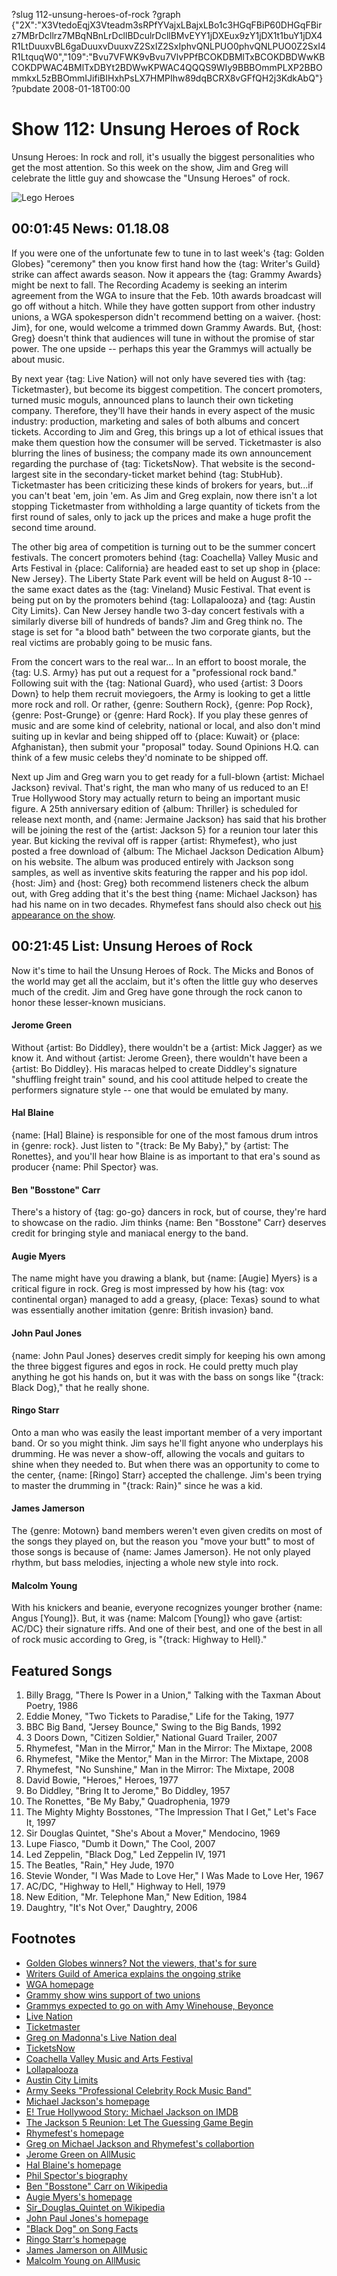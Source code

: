 ?slug 112-unsung-heroes-of-rock
?graph {"2X":"X3VtedoEqjX3Vteadm3sRPfYVajxLBajxLBo1c3HGqFBiP60DHGqFBirz7MBrDcllrz7MBqNBnLrDcllBDculrDcllBMvEYY1jDXEux9zY1jDX1t1buY1jDX4R1LtDuuxvBL6gaDuuxvDuuxvZ2SxIZ2SxIphvQNLPUO0phvQNLPUO0Z2SxI4R1LtquqW0","109":"Bvu7VFWK9vBvu7VlvPPfBCOKDBMlTxBCOKDBDWwKBCOKDPWAC4BMlTxDBYt2BDWwKPWAC4QQQS9WIy9BBBOmmPLXP2BBOmmkxL5zBBOmmIJifiBIHxhPsLX7HMPIhw89dqBCRX8vGFfQH2j3KdkAbQ"}
?pubdate 2008-01-18T00:00

# Show 112: Unsung Heroes of Rock
Unsung Heroes: In rock and roll, it's usually the biggest personalities who get the most attention. So this week on the show, Jim and Greg will celebrate the little guy and showcase the "Unsung Heroes" of rock.

![Lego Heroes](//static.soundopinions.org/images/2008/unsungheroes.jpg)

## 00:01:45 News: 01.18.08
If you were one of the unfortunate few to tune in to last week's {tag: Golden Globes} "ceremony" then you know first hand how the {tag: Writer's Guild} strike can affect awards season. Now it appears the {tag: Grammy Awards} might be next to fall. The Recording Academy is seeking an interim agreement from the WGA to insure that the Feb. 10th awards broadcast will go off without a hitch. While they have gotten support from other industry unions, a WGA spokesperson didn't recommend betting on a waiver. {host: Jim}, for one, would welcome a trimmed down Grammy Awards. But, {host: Greg} doesn't think that audiences will tune in without the promise of star power. The one upside -- perhaps this year the Grammys will actually be about music.

By next year {tag: Live Nation} will not only have severed ties with {tag: Ticketmaster}, but become its biggest competition. The concert promoters, turned music moguls, announced plans to launch their own ticketing company. Therefore, they'll have their hands in every aspect of the music industry: production, marketing and sales of both albums and concert tickets. According to Jim and Greg, this brings up a lot of ethical issues that make them question how the consumer will be served. Ticketmaster is also blurring the lines of business; the company made its own announcement regarding the purchase of {tag: TicketsNow}. That website is the second-largest site in the secondary-ticket market behind {tag: StubHub}. Ticketmaster has been criticizing these kinds of brokers for years, but...if you can't beat 'em, join 'em. As Jim and Greg explain, now there isn't a lot stopping Ticketmaster from withholding a large quantity of tickets from the first round of sales, only to jack up the prices and make a huge profit the second time around.

The other big area of competition is turning out to be the summer concert festivals. The concert promoters behind {tag: Coachella} Valley Music and Arts Festival in {place: California} are headed east to set up shop in {place: New Jersey}. The Liberty State Park event will be held on August 8-10 -- the same exact dates as the {tag: Vineland} Music Festival. That event is being put on by the promoters behind {tag: Lollapalooza} and {tag: Austin City Limits}. Can New Jersey handle two 3-day concert festivals with a similarly diverse bill of hundreds of bands? Jim and Greg think no. The stage is set for "a blood bath" between the two corporate giants, but the real victims are probably going to be music fans.

From the concert wars to the real war... In an effort to boost morale, the {tag: U.S. Army} has put out a request for a "professional rock band." Following suit with the {tag: National Guard}, who used {artist: 3 Doors Down} to help them recruit moviegoers, the Army is looking to get a little more rock and roll. Or rather, {genre: Southern Rock}, {genre: Pop Rock}, {genre: Post-Grunge} or {genre: Hard Rock}. If you play these genres of music and are some kind of celebrity, national or local, and also don't mind suiting up in kevlar and being shipped off to {place: Kuwait} or {place: Afghanistan}, then submit your "proposal" today. Sound Opinions H.Q. can think of a few music celebs they'd nominate to be shipped off.

Next up Jim and Greg warn you to get ready for a full-blown {artist: Michael Jackson} revival. That's right, the man who many of us reduced to an E! True Hollywood Story may actually return to being an important music figure. A 25th anniversary edition of {album: Thriller} is scheduled for release next month, and {name: Jermaine Jackson} has said that his brother will be joining the rest of the {artist: Jackson 5} for a reunion tour later this year. But kicking the revival off is rapper {artist: Rhymefest}, who just posted a free download of {album: The Michael Jackson Dedication Album} on his website. The album was produced entirely with Jackson song samples, as well as inventive skits featuring the rapper and his pop idol. {host: Jim} and {host: Greg} both recommend listeners check the album out, with Greg adding that it's the best thing {name: Michael Jackson} has had his name on in two decades. Rhymefest fans should also check out [his appearance on the show](/show/33/).

## 00:21:45 List: Unsung Heroes of Rock
Now it's time to hail the Unsung Heroes of Rock. The Micks and Bonos of the world may get all the acclaim, but it's often the little guy who deserves much of the credit. Jim and Greg have gone through the rock canon to honor these lesser-known musicians.

#### Jerome Green
Without {artist: Bo Diddley}, there wouldn't be a {artist: Mick Jagger} as we know it. And without {artist: Jerome Green}, there wouldn't have been a {artist: Bo Diddley}. His maracas helped to create Diddley's signature "shuffling freight train" sound, and his cool attitude helped to create the performers signature style -- one that would be emulated by many. 

#### Hal Blaine
{name: [Hal] Blaine} is responsible for one of the most famous drum intros in {genre: rock}. Just listen to "{track: Be My Baby}," by {artist: The Ronettes}, and you'll hear how Blaine is as important to that era's sound as producer {name: Phil Spector} was.

#### Ben "Bosstone" Carr
There's a history of {tag: go-go} dancers in rock, but of course, they're hard to showcase on the radio. Jim thinks {name: Ben "Bosstone" Carr} deserves credit for bringing style and maniacal energy to the band.

#### Augie Myers
The name might have you drawing a blank, but {name: [Augie] Myers} is a critical figure in rock. Greg is most impressed by how his {tag: vox continental organ} managed to add a greasy, {place: Texas} sound to what was essentially another imitation {genre: British invasion} band.

#### John Paul Jones
{name: John Paul Jones} deserves credit simply for keeping his own among the three biggest figures and egos in rock. He could pretty much play anything he got his hands on, but it was with the bass on songs like "{track: Black Dog}," that he really shone.

#### Ringo Starr
Onto a man who was easily the least important member of a very important band. Or so you might think. Jim says he'll fight anyone who underplays his drumming. He was never a show-off, allowing the vocals and guitars to shine when they needed to. But when there was an opportunity to come to the center, {name: [Ringo] Starr} accepted the challenge. Jim's been trying to master the drumming in "{track: Rain}" since he was a kid.

#### James Jamerson
The {genre: Motown} band members weren't even given credits on most of the songs they played on, but the reason you "move your butt" to most of those songs is because of {name: James Jamerson}. He not only played rhythm, but bass melodies, injecting a whole new style into rock.

#### Malcolm Young
With his knickers and beanie, everyone recognizes younger brother {name: Angus [Young]}. But, it was {name: Malcom [Young]} who gave {artist: AC/DC} their signature riffs. And one of their best, and one of the best in all of rock music according to Greg, is "{track: Highway to Hell}." 

## Featured Songs
1. Billy Bragg, "There Is Power in a Union," Talking with the Taxman About Poetry, 1986
2. Eddie Money, "Two Tickets to Paradise," Life for the Taking, 1977
3. BBC Big Band, "Jersey Bounce," Swing to the Big Bands, 1992
4. 3 Doors Down, "Citizen Soldier," National Guard Trailer, 2007
5. Rhymefest, "Man in the Mirror," Man in the Mirror: The Mixtape, 2008
6. Rhymefest, "Mike the Mentor," Man in the Mirror: The Mixtape, 2008
7. Rhymefest, "No Sunshine," Man in the Mirror: The Mixtape, 2008
8. David Bowie, "Heroes," Heroes, 1977
9. Bo Diddley, "Bring It to Jerome," Bo Diddley, 1957
10. The Ronettes, "Be My Baby," Quadrophenia, 1979
11. The Mighty Mighty Bosstones, "The Impression That I Get," Let's Face It, 1997
12. Sir Douglas Quintet, "She's About a Mover," Mendocino, 1969
13. Lupe Fiasco, "Dumb it Down," The Cool, 2007
14. Led Zeppelin, "Black Dog," Led Zeppelin IV, 1971
15. The Beatles, "Rain," Hey Jude, 1970
16. Stevie Wonder, "I Was Made to Love Her," I Was Made to Love Her, 1967
17. AC/DC, "Highway to Hell," Highway to Hell, 1979
18. New Edition, "Mr. Telephone Man," New Edition, 1984
19. Daughtry, "It's Not Over," Daughtry, 2006

## Footnotes
- [Golden Globes winners? Not the viewers, that's for sure](http://featuresblogs.chicagotribune.com/entertainment_tv/2008/01/golden-globes.html)
- [Writers Guild of America explains the ongoing strike](http://www.youtube.com/watch?v=oJ55Ir2jCxk)
- [WGA homepage](http://www.wga.org/)
- [Grammy show wins support of two unions](http://www.latimes.com/entertainment/news/music/la-fi-grammy16jan16,1,3361038.story?coll=la-entnews-music-topstories)
- [Grammys expected to go on with Amy Winehouse, Beyonce](http://hollywoodinsider.ew.com/2008/01/grammy-update-w.html)
- [Live Nation](http://www.livenation.com/)
- [Ticketmaster](http://www.ticketmaster.com/)
- [Greg on Madonna's Live Nation deal](http://leisureblogs.chicagotribune.com/turn_it_up/2007/10/madonnas-live-n.html)
- [TicketsNow](http://www.ticketsnow.com/)
- [Coachella Valley Music and Arts Festival](http://www.coachella.com/)
- [Lollapalooza](http://www.lollapalooza.com/)
- [Austin City Limits](http://www.aclfestival.com/)
- [Army Seeks "Professional Celebrity Rock Music Band"](http://blog.wired.com/defense/2008/01/army-seeks-prof.html)
- [Michael Jackson's homepage](http://www.michaeljackson.com/)
- [E! True Hollywood Story: Michael Jackson on IMDB](http://www.imdb.com/title/tt0417966/)
- [The Jackson 5 Reunion: Let The Guessing Game Begin](http://idolator.com/tunes/rumors/the-jackson-5-reunion-let-the-guessing-game-begin-326360.php)
- [Rhymefest's homepage](http://www.rhymefest.com/)
- [Greg on Michael Jackson and Rhymefest's collabortion](http://leisureblogs.chicagotribune.com/turn_it_up/2008/01/michael-jackson.html)
- [Jerome Green on AllMusic](http://www.allmusic.com/artist/jerome-green-mn0000325428)
- [Hal Blaine's homepage](http://halblaine.com/)
- [Phil Spector's biography](http://www.history-of-rock.com/spector.htm)
- [Ben "Bosstone" Carr on Wikipedia](http://en.wikipedia.org/wiki/The_Mighty_Mighty_Bosstones#Band_members)
- [Augie Myers's homepage](http://www.augiemeyers.com/)
- [Sir_Douglas_Quintet on Wikipedia](http://en.wikipedia.org/wiki/Sir_Douglas_Quintet)
- [John Paul Jones's homepage](http://www.johnpauljones.com/)
- ["Black Dog" on Song Facts](http://www.songfacts.com/detail.php?id=334)
- [Ringo Starr's homepage](http://www.ringostarr.com/)
- [James Jamerson on AllMusic](http://www.allmusic.com/artist/james-jamerson-mn0000123578)
- [Malcolm Young on AllMusic](http://www.allmusic.com/artist/malcolm-young-mn0000562418)
